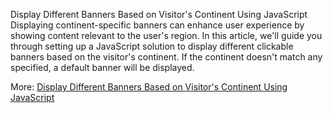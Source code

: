 Display Different Banners Based on Visitor's Continent Using JavaScript
Displaying continent-specific banners can enhance user experience by showing content relevant to the user's region. In this article, we'll guide you through setting up a JavaScript solution to display different clickable banners based on the visitor's continent. If the continent doesn't match any specified, a default banner will be displayed.

More: <a href="https://apip.cc/display-different-banners-based-on-visitors-continent.html">Display Different Banners Based on Visitor's Continent Using JavaScript</a>
